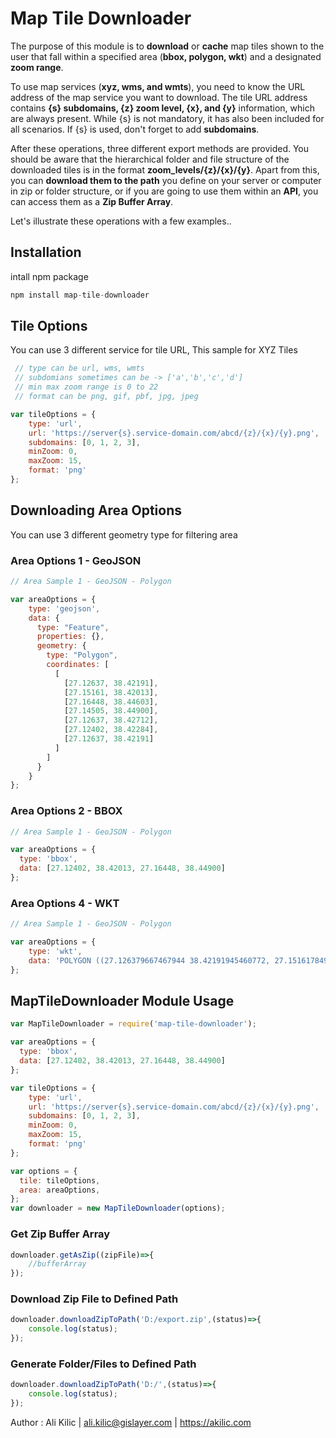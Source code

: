 
# Map Tile Downloader

The purpose of this module is to **download** or **cache** map tiles shown to the user that fall within a specified area (**bbox, polygon, wkt**) and a designated **zoom range**.

To use map services (**xyz, wms, and wmts**), you need to know the URL address of the map service you want to download. The tile URL address contains **{s} subdomains, {z} zoom level, {x}, and {y}** information, which are always present. While {s} is not mandatory, it has also been included for all scenarios. If {s} is used, don't forget to add **subdomains**.

After these operations, three different export methods are provided. You should be aware that the hierarchical folder and file structure of the downloaded tiles is in the format **zoom_levels/{z}/{x}/{y}**. Apart from this, you can **download them to the path** you define on your server or computer in zip or folder structure, or if you are going to use them within an **API**, you can access them as a **Zip Buffer Array**.

Let's illustrate these operations with a few examples..

## Installation
intall npm package
```javascript
npm install map-tile-downloader
```


## Tile Options
You can use 3 different service for tile URL, This sample for XYZ Tiles
```javascript
 // type can be url, wms, wmts
 // subdomians sometimes can be -> ['a','b','c','d']
 // min max zoom range is 0 to 22
 // format can be png, gif, pbf, jpg, jpeg

var tileOptions = {
    type: 'url',
    url: 'https://server{s}.service-domain.com/abcd/{z}/{x}/{y}.png',
    subdomains: [0, 1, 2, 3],  
    minZoom: 0,
    maxZoom: 15,
    format: 'png'
};
```
## Downloading Area Options
You can use 3 different geometry type for filtering area
### Area Options 1 - GeoJSON
```javascript
// Area Sample 1 - GeoJSON - Polygon

var areaOptions = {
    type: 'geojson',
    data: {
      type: "Feature",
      properties: {},
      geometry: {
        type: "Polygon",
        coordinates: [
          [
            [27.12637, 38.42191],
            [27.15161, 38.42013],
            [27.16448, 38.44603],
            [27.14505, 38.44900],
            [27.12637, 38.42712],
            [27.12402, 38.42284],
            [27.12637, 38.42191]
          ]
        ]
      }
    }
};
```
### Area Options 2 - BBOX
```javascript
// Area Sample 1 - GeoJSON - Polygon

var areaOptions = {
  type: 'bbox',
  data: [27.12402, 38.42013, 27.16448, 38.44900]
};
```

### Area Options 4 - WKT
```javascript
// Area Sample 1 - GeoJSON - Polygon

var areaOptions = {
    type: 'wkt',
    data: 'POLYGON ((27.126379667467944 38.42191945460772, 27.151617849934297 38.420139862716354, 27.16448932299207 38.44603848581883, 27.145055922492958 38.449003384245714, 27.126379667467944 38.42712615684721, 27.124024103770523 38.422842188698525, 27.126379667467944 38.42191945460772))'
};
```


## MapTileDownloader Module Usage
```javascript
var MapTileDownloader = require('map-tile-downloader');

var areaOptions = {
  type: 'bbox',
  data: [27.12402, 38.42013, 27.16448, 38.44900]
};

var tileOptions = {
    type: 'url',
    url: 'https://server{s}.service-domain.com/abcd/{z}/{x}/{y}.png',
    subdomains: [0, 1, 2, 3],  
    minZoom: 0,
    maxZoom: 15,
    format: 'png'
};

var options = {
  tile: tileOptions,
  area: areaOptions,
};
var downloader = new MapTileDownloader(options);


```

### Get Zip Buffer Array
```javascript
downloader.getAsZip((zipFile)=>{
    //bufferArray
});
```

### Download Zip File to Defined Path
```javascript
downloader.downloadZipToPath('D:/export.zip',(status)=>{
    console.log(status);
});
```

### Generate Folder/Files to Defined Path
```javascript
downloader.downloadZipToPath('D:/',(status)=>{
    console.log(status);
});
```

Author : Ali Kilic | ali.kilic@gislayer.com | https://akilic.com